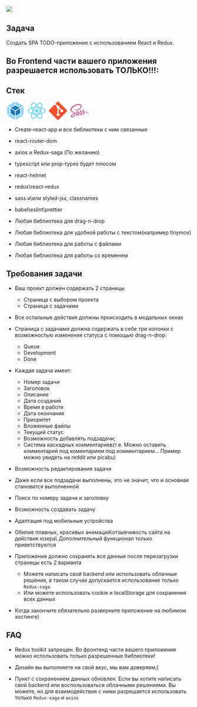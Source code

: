 ![](https://img.shields.io/badge/-%D0%92%20%D1%80%D0%B0%D0%B7%D1%80%D0%B0%D0%B1%D0%BE%D1%82%D0%BA%D0%B5-003f5c)

## Задача

Создать SPA TODO-приложение с использованием React и Redux.

## Во Frontend части вашего приложения разрешается использовать ТОЛЬКО!!!:

## Стек

<img src="https://raw.githubusercontent.com/devicons/devicon/55609aa5bd817ff167afce0d965585c92040787a/icons/webpack/webpack-original.svg" title="Webpack" alt="webpack" width="50" height="50"/>&nbsp;
<img src="https://raw.githubusercontent.com/devicons/devicon/55609aa5bd817ff167afce0d965585c92040787a/icons/react/react-original.svg" title="React" alt="React" width="50" height="50"/>&nbsp;
<img src="https://raw.githubusercontent.com/devicons/devicon/55609aa5bd817ff167afce0d965585c92040787a/icons/git/git-original.svg" title="Git" alt="Git" width="50" height="50"/>&nbsp;
<img src="https://raw.githubusercontent.com/devicons/devicon/55609aa5bd817ff167afce0d965585c92040787a/icons/sass/sass-original.svg" title="SASS" alt="sass" width="50" height="50"/>

- Create-react-app и все библиотеки с ним связанные

- react-router-dom

- axios и Redux-saga (По желанию)

- typescript или prop-types будет плюсом

- react-helmet

- redux\react-redux

- sass и\или styled-jsx, classnames

- babel\eslint\prettier

- Любая библиотека для drag-n-drop

- Любая библиотека для удобной работы с текстом(например tinymce)

- Любая библиотека для работы с файлами

- Любая библиотека для работы со временем

## Требования задачи

- Ваш проект должен содержать 2 страницы
    - Страница с выбором проекта
    - Страница с задачами

- Все остальные действия должны происходить в модальных окнах

- Страница с задачами должна содержать в себе три колонки c возможностью изменения статуса с помощью drag-n-drop:
    - Queue
    - Development
    - Done

- Каждая задача имеет:
    - Номер задачи
    - Заголовок
    - Описание
    - Дата создания
    - Время в работе
    - Дата окончания
    - Приоритет
    - Вложенные файлы
    - Текущий статус
    - Возможность добавлять подзадачи;
    - Система каскадных комментариев(т.е. Можно оставить комментарий под коментарием под комментарием...
      Пример можно увидеть на reddit или picabu)

- Возможность редактирования задачи

- Даже если все подзадачи выполнены, это не значит, что и основная становится выполненной

- Поиск по номеру задачи и заголовку

- Возможность создавать задачу

- Адаптация под мобильные устройства

- Обилие плавных, красивых анимаций\отзывчивость сайта на действия юзера\ Дополнительный функционал только
  приветствуются

- Приложение должно сохранять все данные после перезагрузки страницы есть 2 варианта
    - Можете написать свой backend или использовать облачные решения, в таком случае допускается использование
      только `Redux-saga`
    - Или можете использовать cookie и localStorage для сохранения всех данных

- Когда закончите обязательно разверните приложение на любимом хостинге)

## FAQ

- Redux toolkit запрещен. Во фронтенд части вашего приложения можно использовать только разрешенные библиотеки!

- Дизайн вы выполняете на свой вкус, мы вам доверяем;)

- Пункт с сохранением данных обновлен. Если вы хотите написать свой backend или воспользоваться облачными решениями. Вы
  можете, но для взаимодействия с ними разрешается использовать только `Redux-saga` и `axios`
